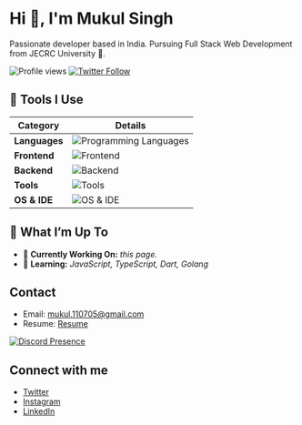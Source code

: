 # Hi 👋, I'm Mukul Singh

Passionate developer based in India. Pursuing Full Stack Web Development from JECRC University 🏫.

![Profile views](https://komarev.com/ghpvc/?username=mukul1107&label=Profile%20views&color=0e75b6&style=flat) 
[![Twitter Follow](https://img.shields.io/twitter/follow/mukulownsyou?style=social)](https://twitter.com/mukulownsyou)

## 🔧 Tools I Use

| **Category**     | **Details**                                                   |
|------------------|---------------------------------------------------------------|
| **Languages**    | ![Programming Languages](https://skillicons.dev/icons?i=c,cpp,py,js,go) |
| **Frontend**     | ![Frontend](https://skillicons.dev/icons?i=html,css,js,react) |
| **Backend**      | ![Backend](https://skillicons.dev/icons?i=nodejs,express,mongo,mysql) |
| **Tools**        | ![Tools](https://skillicons.dev/icons?i=postman,git,github,webpack,vite,npm) |
| **OS & IDE**     | ![OS & IDE](https://skillicons.dev/icons?i=windows,vscode,webstorm) |

## 🌱 What I’m Up To

- 🔭 **Currently Working On:** *this page.*  
- 🌱 **Learning:** *JavaScript, TypeScript, Dart, Golang*

## Contact

- Email: [mukul.110705@gmail.com](mailto:mukul.110705@gmail.com)
- Resume: [Resume](https://github.com/mukuls1107/Resume)


[![Discord Presence](https://lanyard.cnrad.dev/api/587517896133967884)](https://discord.com/users/587517896133967884)

## Connect with me

- [Twitter](https://twitter.com/mukulownsyou)  
- [Instagram](https://instagram.com/mukulownsyou)  
- [LinkedIn](https://linkedin.com/in/mukul1107)
